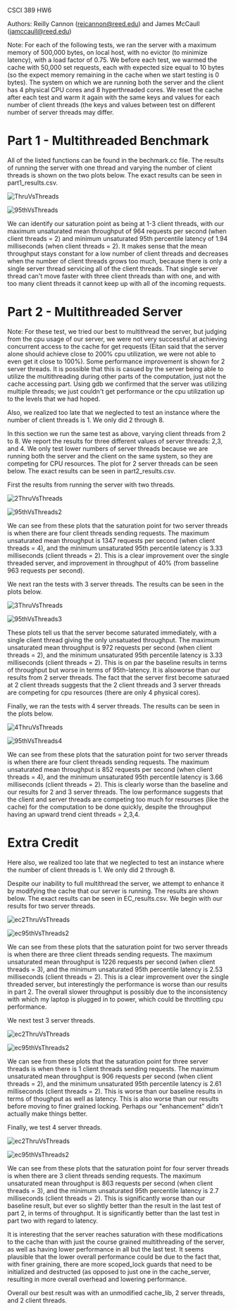 CSCI 389 HW6

Authors: Reilly Cannon (reicannon@reed.edu) and James McCaull (jamccaull@reed.edu)

Note: For each of the following tests, we ran the server with a maximum memory of 500,000 bytes, on local host, with no evictor (to minimize latency), with a load factor of 0.75. We before each test, we warmed the cache with 50,000 set requests, each with expected size equal to 10 bytes (so the expect memory remaining in the cache when we start testing is 0 bytes). The system on which we are running both the server and the client has 4 physical CPU cores and 8 hyperthreaded cores. We reset the cache after each test and warm it again with the same keys and values for each number of client threads (the keys and values between test on different number of server threads may differ.

# Part 1 - Multithreaded Benchmark

All of the listed functions can be found in the bechmark.cc file. The results of running the server with one thread and varying the number of client threads is shown on the two plots below. The exact results can be seen in part1_results.csv.

![ThruVsThreads](/Plots/MeanThrPlot.png "MeanThroughput")

![95thVsThreads](/Plots/95thPlot.png "95thLatency")

We can identify our saturation point as being at 1-3 client threads, with our maximum unsaturated mean throughput of 964 requests per second (when client threads = 2) and minimum unsaturated 95th percentile latency of 1.94 milliseconds (when client threads = 2). It makes sense that the mean throughput stays constant for a low number of client threads and decreases when the number of client threads grows too much, because there is only a single server thread servicing all of the client threads. That single server thread can't move faster with three client threads than with one, and with too many client threads it cannot keep up with all of the incoming requests.

# Part 2 - Multithreaded Server

Note: For these test, we tried our best to multithread the server, but judging from the cpu usage of our server, we were not very successful at achieving concurrent access to the cache for get requests (Eitan said that the server alone should achieve close to 200% cpu utilization, we were not able to even get it close to 100%). Some performance improvement is shown for 2 server threads. It is possible that this is casued by the server being able to utilize the multithreading during other parts of the computation, just not the cache accessing part. Using gdb we confirmed that the server was utilizing multiple threads; we just couldn't get performance or the cpu utilization up to the levels that we had hoped.

Also, we realized too late that we neglected to test an instance where the number of client threads is 1. We only did 2 through 8. 

In this section we run the same test as above, varying client threads from 2 to 8. We report the results for three different values of server threads: 2,3, and 4. We only test lower numbers of server threads because we are running both the server and the client on the same system, so they are competing for CPU resources. The plot for 2 server threads can be seen below. The exact results can be seen in part2_results.csv.

First the results from running the server with two threads.

![2ThruVsThreads](/Plots/2MeanThrPlot.png "2MeanThroughput")

![95thVsThreads2](/Plots/95thPlot2.png "95thLatency2")

We can see from these plots that the saturation point for two server threads is when there are four client threads sending requests. The maximum unsaturated mean throughput is 1347 requests per second (when client threads = 4), and the minimum unsaturated 95th percentile latency is 3.33 milliseconds (client threads = 2). This is a clear improvement over the single threaded server, and improvement in throughput of 40% (from basseline 963 requests per second).

We next ran the tests with 3 server threads. The results can be seen in the plots below.

![3ThruVsThreads](/Plots/4MeanThrPlot.png "2MeanThroughput")

![95thVsThreads3](/Plots/95thPlot4.png "95thLatency2")

These plots tell us that the server become saturated immediately, with a single client thread giving the only unsatuated throughput. The maximum unsaturated mean throughput is 972 requests per second (when client threads = 2), and the minimum unsaturated 95th percentile latency is 3.33 milliseconds (client threads = 2). This is on par the baseline results in terms of throughput but worse in terms of 95th-latency. It is alsoworse than our results from 2 server threads. The fact that the server first become saturaed at 2 client threads suggests that the 2 client threads and 3 server threads are competing for cpu resources (there are only 4 physical cores).

Finally, we ran the tests with 4 server threads. The results can be seen in the plots below.

![4ThruVsThreads](/Plots/4MeanThrPlot.png "2MeanThroughput")

![95thVsThreads4](/Plots/95thPlot4.png "95thLatency2")

We can see from these plots that the saturation point for two server threads is when there are four client threads sending requests. The maximum unsaturated mean throughput is 852 requests per second (when client threads = 4), and the minimum unsaturated 95th percentile latency is 3.66 milliseconds (client threads = 2). This is clearly worse than the baseline and our results for 2 and 3 server threads. The low performance suggests that the client and server threads are competing too much for resourses (like the cache) for the computation to be done quickly, despite the throughput having an upward trend cient threads = 2,3,4.

# Extra Credit

Here also, we realized too late that we neglected to test an instance where the number of client threads is 1. We only did 2 through 8. 

Despite our inability to full multithread the server, we attempt to enhance it by modifying the cache that our server is running. The results are shown below. The exact results can be seen in EC_results.csv. We begin with our results for two server threads.

![ec2ThruVsThreads](/ExtraCreditPlots/EC_MeanPlot2.png "ec2MeanThroughput")

![ec95thVsThreads2](/ExtraCreditPlots/EC_95thPlot2.png "ec95thLatency2")

We can see from these plots that the saturation point for two server threads is when there are three client threads sending requests. The maximum unsaturated mean throughput is 1226 requests per second (when client threads = 3), and the minimum unsaturated 95th percentile latency is 2.53 milliseconds (client threads = 2). This is a clear improvement over the single threaded server, but interestingly the performance is worse than our results in part 2. The overall slower throughput is possibly due to the inconsistency with which my laptop is plugged in to power, which could be throttling cpu performance.

We next test 3 server threads. 

![ec2ThruVsThreads](/ExtraCreditPlots/EC_MeanPlot3.png "ec3MeanThroughput")

![ec95thVsThreads2](/ExtraCreditPlots/EC_95thPlot3.png "ec95thLatency3")

We can see from these plots that the saturation point for three server threads is when there is 1 client threads sending requests. The maximum unsaturated mean throughput is 906 requests per second (when client threads = 2), and the minimum unsaturated 95th percentile latency is 2.61 milliseconds (client threads = 2). This is worse than our baseline results in terms of thoughput as well as latency. This is also worse than our results before moving to finer grained locking. Perhaps our "enhancement" didn't actually make things better. 

Finally, we test 4 server threads.

![ec2ThruVsThreads](/ExtraCreditPlots/EC_MeanPlot4.png "ec4MeanThroughput")

![ec95thVsThreads2](/ExtraCreditPlots/EC_95thPlot4.png "ec95thLatency4")

We can see from these plots that the saturation point for four server threads is when there are 3 client threads sending requests. The maximum unsaturated mean throughput is 863 requests per second (when client threads = 3), and the minimum unsaturated 95th percentile latency is 2.7 milliseconds (client threads = 2). This is significantly worse than our baseline result, but ever so slightly better than the result in the last test of part 2, in terms of throughput. It is significantly better than the last test in part two with regard to latency. 

It is interesting that the server reaches saturation with these modifications to the cache than with just the course grained multithreading of the server, as well as having lower performance in all but the last test. It seems plausible that the lower overall performance could be due to the fact that, with finer graining, there are more scoped_lock guards that need to be initialized and destructed (as opposed to just one in the cache_server, resulting in more overall overhead and lowering performance.  

Overall our best result was with an unmodified cache_lib, 2 server threads, and 2 client threads.
